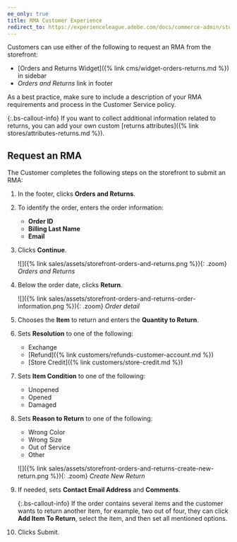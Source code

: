 ```yaml
---
ee_only: true
title: RMA Customer Experience
redirect_to: https://experienceleague.adobe.com/docs/commerce-admin/stores-sales/order-management/returns/rma-customer-experience.html
---
```


Customers can use either of the following to request an RMA from the storefront:

- [Orders and Returns Widget]({% link cms/widget-orders-returns.md %}) in sidebar
- _Orders and Returns_ link in footer

As a best practice, make sure to include a description of your RMA requirements and process in the Customer Service policy.

{:.bs-callout-info}
If you want to collect additional information related to returns, you can add your own custom [returns attributes]({% link stores/attributes-returns.md %}).

## Request an RMA

The Customer completes the following steps on the storefront to submit an RMA:

1. In the footer, clicks **Orders and Returns**.

1. To identify the order, enters the order information:

   - **Order ID**
   - **Billing Last Name**
   - **Email**

1. Clicks **Continue**.

   ![]({% link sales/assets/storefront-orders-and-returns.png %}){: .zoom}
   _Orders and Returns_

1. Below the order date, clicks **Return**.

   ![]({% link sales/assets/storefront-orders-and-returns-order-information.png %}){: .zoom}
   _Order detail_

1. Chooses the **Item** to return and enters the **Quantity to Return**.

1. Sets **Resolution** to one of the following:

   - Exchange
   - [Refund]({% link customers/refunds-customer-account.md %})
   - [Store Credit]({% link customers/store-credit.md %})

1. Sets **Item Condition** to one of the following:

   - Unopened
   - Opened
   - Damaged

1. Sets **Reason to Return** to one of the following:

   - Wrong Color
   - Wrong Size
   - Out of Service
   - Other

    ![]({% link sales/assets/storefront-orders-and-returns-create-new-return.png %}){: .zoom}
    _Create New Return_

1. If needed, sets **Contact Email Address** and **Comments**.

   {:.bs-callout-info}
   If the order contains several items and the customer wants to return another item, for example, two out of four, they can click **Add Item To Return**, select the item, and then set all mentioned options.

1. Clicks <span class="btn">Submit</span>.
